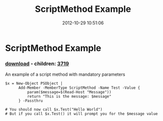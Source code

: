 ﻿---
pid:            3718
poster:         Joel Bennett
title:          ScriptMethod Example
date:           2012-10-29 10:51:06
format:         posh
parent:         0
parent:         0
children:       3719
---

# ScriptMethod Example

### [download](3718.ps1) - children: [3719](3719.md)

An example of a script method with mandatory parameters

```posh
$x = New-Object PSObject | 
      Add-Member -MemberType ScriptMethod -Name Test -Value {
          param($message=$(Read-Host "Message")) 
          return "This is the message: $message"
      } -Passthru

# You should now call $x.Test("Hello World")
# But if you call $x.Test() it will prompt you for the $message value

```
